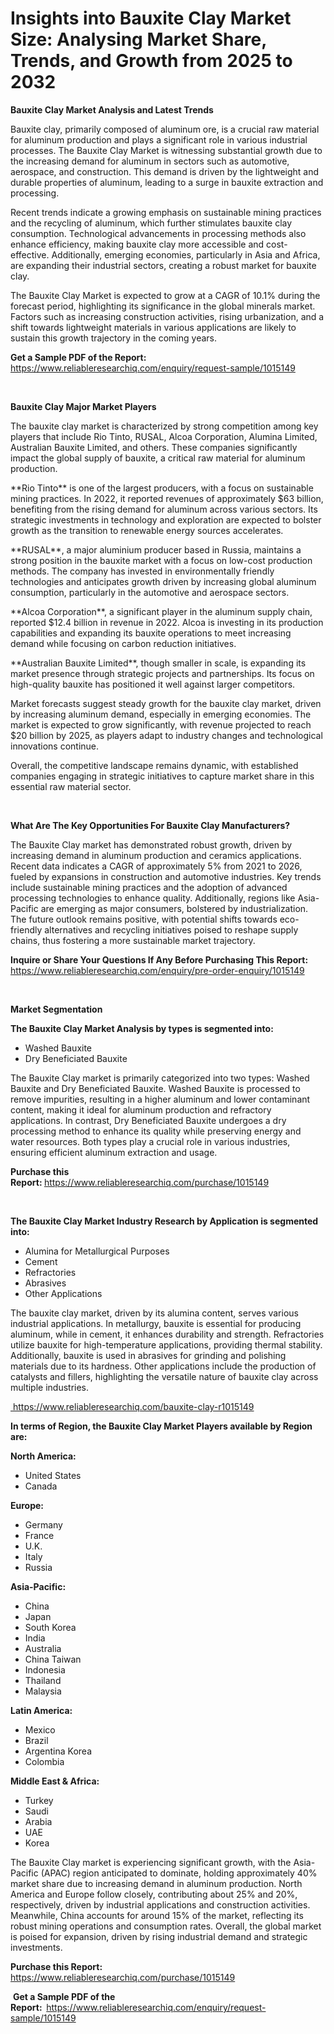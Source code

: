 <p><h1>Insights into Bauxite Clay Market Size: Analysing Market Share, Trends, and Growth from 2025 to 2032</h1></p><p><strong>Bauxite Clay Market Analysis and Latest Trends</strong></p>
<p><p>Bauxite clay, primarily composed of aluminum ore, is a crucial raw material for aluminum production and plays a significant role in various industrial processes. The Bauxite Clay Market is witnessing substantial growth due to the increasing demand for aluminum in sectors such as automotive, aerospace, and construction. This demand is driven by the lightweight and durable properties of aluminum, leading to a surge in bauxite extraction and processing.</p><p>Recent trends indicate a growing emphasis on sustainable mining practices and the recycling of aluminum, which further stimulates bauxite clay consumption. Technological advancements in processing methods also enhance efficiency, making bauxite clay more accessible and cost-effective. Additionally, emerging economies, particularly in Asia and Africa, are expanding their industrial sectors, creating a robust market for bauxite clay. </p><p>The Bauxite Clay Market is expected to grow at a CAGR of 10.1% during the forecast period, highlighting its significance in the global minerals market. Factors such as increasing construction activities, rising urbanization, and a shift towards lightweight materials in various applications are likely to sustain this growth trajectory in the coming years.</p></p>
<p><strong>Get a Sample PDF of the Report:&nbsp;</strong> <a href="https://www.reliableresearchiq.com/enquiry/request-sample/1015149?utm_campaign=1082&utm_medium=2&utm_source=Github&utm_content=ia&utm_term=17042025&utm_id=bauxite-clay">https://www.reliableresearchiq.com/enquiry/request-sample/1015149</a></p>
<p>&nbsp;</p>
<p><strong>Bauxite Clay Major Market Players</strong></p>
<p><p>The bauxite clay market is characterized by strong competition among key players that include Rio Tinto, RUSAL, Alcoa Corporation, Alumina Limited, Australian Bauxite Limited, and others. These companies significantly impact the global supply of bauxite, a critical raw material for aluminum production.</p><p>**Rio Tinto** is one of the largest producers, with a focus on sustainable mining practices. In 2022, it reported revenues of approximately $63 billion, benefiting from the rising demand for aluminum across various sectors. Its strategic investments in technology and exploration are expected to bolster growth as the transition to renewable energy sources accelerates.</p><p>**RUSAL**, a major aluminium producer based in Russia, maintains a strong position in the bauxite market with a focus on low-cost production methods. The company has invested in environmentally friendly technologies and anticipates growth driven by increasing global aluminum consumption, particularly in the automotive and aerospace sectors.</p><p>**Alcoa Corporation**, a significant player in the aluminum supply chain, reported $12.4 billion in revenue in 2022. Alcoa is investing in its production capabilities and expanding its bauxite operations to meet increasing demand while focusing on carbon reduction initiatives. </p><p>**Australian Bauxite Limited**, though smaller in scale, is expanding its market presence through strategic projects and partnerships. Its focus on high-quality bauxite has positioned it well against larger competitors.</p><p>Market forecasts suggest steady growth for the bauxite clay market, driven by increasing aluminum demand, especially in emerging economies. The market is expected to grow significantly, with revenue projected to reach $20 billion by 2025, as players adapt to industry changes and technological innovations continue. </p><p>Overall, the competitive landscape remains dynamic, with established companies engaging in strategic initiatives to capture market share in this essential raw material sector.</p></p>
<p>&nbsp;</p>
<p><strong>What Are The Key Opportunities For Bauxite Clay Manufacturers?</strong></p>
<p><p>The Bauxite Clay market has demonstrated robust growth, driven by increasing demand in aluminum production and ceramics applications. Recent data indicates a CAGR of approximately 5% from 2021 to 2026, fueled by expansions in construction and automotive industries. Key trends include sustainable mining practices and the adoption of advanced processing technologies to enhance quality. Additionally, regions like Asia-Pacific are emerging as major consumers, bolstered by industrialization. The future outlook remains positive, with potential shifts towards eco-friendly alternatives and recycling initiatives poised to reshape supply chains, thus fostering a more sustainable market trajectory.</p></p>
<p><strong>Inquire or Share Your Questions If Any Before Purchasing This Report:</strong> <a href="https://www.reliableresearchiq.com/enquiry/pre-order-enquiry/1015149?utm_campaign=1082&utm_medium=2&utm_source=Github&utm_content=ia&utm_term=17042025&utm_id=bauxite-clay">https://www.reliableresearchiq.com/enquiry/pre-order-enquiry/1015149</a></p>
<p>&nbsp;</p>
<p><strong>Market Segmentation</strong></p>
<p><strong>The Bauxite Clay Market Analysis by types is segmented into:</strong></p>
<p><ul><li>Washed Bauxite</li><li>Dry Beneficiated Bauxite</li></ul></p>
<p><p>The Bauxite Clay market is primarily categorized into two types: Washed Bauxite and Dry Beneficiated Bauxite. Washed Bauxite is processed to remove impurities, resulting in a higher aluminum and lower contaminant content, making it ideal for aluminum production and refractory applications. In contrast, Dry Beneficiated Bauxite undergoes a dry processing method to enhance its quality while preserving energy and water resources. Both types play a crucial role in various industries, ensuring efficient aluminum extraction and usage.</p></p>
<p><strong>Purchase this Report:&nbsp;</strong><a href="https://www.reliableresearchiq.com/purchase/1015149?utm_campaign=1082&utm_medium=2&utm_source=Github&utm_content=ia&utm_term=17042025&utm_id=bauxite-clay">https://www.reliableresearchiq.com/purchase/1015149</a></p>
<p>&nbsp;</p>
<p><strong>The Bauxite Clay Market Industry Research by Application is segmented into:</strong></p>
<p><ul><li>Alumina for Metallurgical Purposes</li><li>Cement</li><li>Refractories</li><li>Abrasives</li><li>Other Applications</li></ul></p>
<p><p>The bauxite clay market, driven by its alumina content, serves various industrial applications. In metallurgy, bauxite is essential for producing aluminum, while in cement, it enhances durability and strength. Refractories utilize bauxite for high-temperature applications, providing thermal stability. Additionally, bauxite is used in abrasives for grinding and polishing materials due to its hardness. Other applications include the production of catalysts and fillers, highlighting the versatile nature of bauxite clay across multiple industries.</p></p>
<p><a href="https://www.reliableresearchiq.com/bauxite-clay-r1015149?utm_campaign=1082&utm_medium=2&utm_source=Github&utm_content=ia&utm_term=17042025&utm_id=bauxite-clay">&nbsp;https://www.reliableresearchiq.com/bauxite-clay-r1015149</a></p>
<p><strong>In terms of Region, the Bauxite Clay Market Players available by Region are:</strong></p>
<p>
    <p> <strong> North America: </strong>
        <ul>
            <li>United States</li>
            <li>Canada</li>
        </ul>
        </p> 
    <p> <strong> Europe: </strong>
        <ul>
            <li>Germany</li>
            <li>France</li>
            <li>U.K.</li>
            <li>Italy</li>
            <li>Russia</li>
        </ul>
        </p> 
    <p> <strong> Asia-Pacific: </strong>
        <ul>
            <li>China</li>
            <li>Japan</li>
            <li>South Korea</li>
            <li>India</li>
            <li>Australia</li>
            <li>China Taiwan</li>
            <li>Indonesia</li>
            <li>Thailand</li>
            <li>Malaysia</li>
        </ul>
        </p> 
    <p> <strong> Latin America: </strong>
        <ul>
            <li>Mexico</li>
            <li>Brazil</li>
            <li>Argentina Korea</li>
            <li>Colombia</li>
        </ul>
        </p> 
    <p> <strong> Middle East & Africa: </strong>
        <ul>
            <li>Turkey</li>
            <li>Saudi</li>
            <li>Arabia</li>
            <li>UAE</li>
            <li>Korea</li>
        </ul>
    </p>
    </p>
<p><p>The Bauxite Clay market is experiencing significant growth, with the Asia-Pacific (APAC) region anticipated to dominate, holding approximately 40% market share due to increasing demand in aluminum production. North America and Europe follow closely, contributing about 25% and 20%, respectively, driven by industrial applications and construction activities. Meanwhile, China accounts for around 15% of the market, reflecting its robust mining operations and consumption rates. Overall, the global market is poised for expansion, driven by rising industrial demand and strategic investments.</p></p>
<p><strong>Purchase this Report: </strong><a href="https://www.reliableresearchiq.com/purchase/1015149?utm_campaign=1082&utm_medium=2&utm_source=Github&utm_content=ia&utm_term=17042025&utm_id=bauxite-clay">https://www.reliableresearchiq.com/purchase/1015149</a></p>
<p>&nbsp;<strong>Get a Sample PDF of the Report:&nbsp;&nbsp;</strong><a href="https://www.reliableresearchiq.com/enquiry/request-sample/1015149?utm_campaign=1082&utm_medium=2&utm_source=Github&utm_content=ia&utm_term=17042025&utm_id=bauxite-clay">https://www.reliableresearchiq.com/enquiry/request-sample/1015149</a></p>
<p><strong></strong></p>
<p><p></p><p></p><p></p></p>